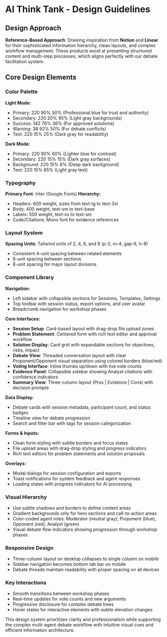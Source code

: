 # AI Think Tank - Design Guidelines

## Design Approach
**Reference-Based Approach**: Drawing inspiration from **Notion** and **Linear** for their sophisticated information hierarchy, clean layouts, and complex workflow management. These products excel at presenting structured content and multi-step processes, which aligns perfectly with our debate facilitation system.

## Core Design Elements

### Color Palette
**Light Mode:**
- Primary: 220 90% 50% (Professional blue for trust and authority)
- Secondary: 220 20% 95% (Light gray backgrounds)
- Success: 142 76% 36% (For approved solutions)
- Warning: 38 92% 50% (For debate conflicts)
- Text: 220 15% 25% (Dark gray for readability)

**Dark Mode:**
- Primary: 220 90% 60% (Lighter blue for contrast)
- Secondary: 220 15% 15% (Dark gray surfaces)
- Background: 220 15% 8% (Deep dark background)
- Text: 220 15% 85% (Light gray text)

### Typography
**Primary Font**: Inter (Google Fonts)
**Hierarchy:**
- Headers: 600 weight, sizes from text-lg to text-3xl
- Body: 400 weight, text-sm to text-base
- Labels: 500 weight, text-xs to text-sm
- Code/Citations: Mono font for evidence references

### Layout System
**Spacing Units**: Tailwind units of 2, 4, 6, and 8 (p-2, m-4, gap-6, h-8)
- Consistent 4-unit spacing between related elements
- 6-unit spacing between sections
- 8-unit spacing for major layout divisions

### Component Library

**Navigation:**
- Left sidebar with collapsible sections for Sessions, Templates, Settings
- Top toolbar with session status, export options, and user avatar
- Breadcrumb navigation for workshop phases

**Core Interfaces:**
- **Session Setup**: Card-based layout with drag-drop file upload zones
- **Problem Statement**: Centered form with rich text editor and approval workflow
- **Solution Display**: Card grid with expandable sections for objectives, risks, impact
- **Debate View**: Threaded conversation layout with clear Proponent/Opponent visual separation using colored borders (blue/red)
- **Voting Interface**: Inline thumbs up/down with live vote counts
- **Evidence Panel**: Collapsible sidebar showing Analyst citations with confidence indicators
- **Summary View**: Three-column layout (Pros | Evidence | Cons) with decision prompts

**Data Display:**
- Debate cards with session metadata, participant count, and status badges
- Timeline view for debate progression
- Search and filter bar with tags for session categorization

**Forms & Inputs:**
- Clean form styling with subtle borders and focus states
- File upload areas with drag-drop styling and progress indicators
- Rich text editors for problem statements and solution proposals

**Overlays:**
- Modal dialogs for session configuration and exports
- Toast notifications for system feedback and agent responses
- Loading states with progress indicators for AI processing

### Visual Hierarchy
- Use subtle shadows and borders to define content areas
- Gradient backgrounds only for hero sections and call-to-action areas
- Color-coded agent roles: Moderator (neutral gray), Proponent (blue), Opponent (red), Analyst (green)
- Visual debate flow indicators showing progression through workshop phases

### Responsive Design
- Three-column layout on desktop collapses to single column on mobile
- Sidebar navigation becomes bottom tab bar on mobile
- Debate threads maintain readability with proper spacing on all devices

### Key Interactions
- Smooth transitions between workshop phases
- Real-time updates for vote counts and new arguments
- Progressive disclosure for complex debate trees
- Hover states for interactive elements with subtle elevation changes

This design system prioritizes clarity and professionalism while supporting the complex multi-agent debate workflow with intuitive visual cues and efficient information architecture.